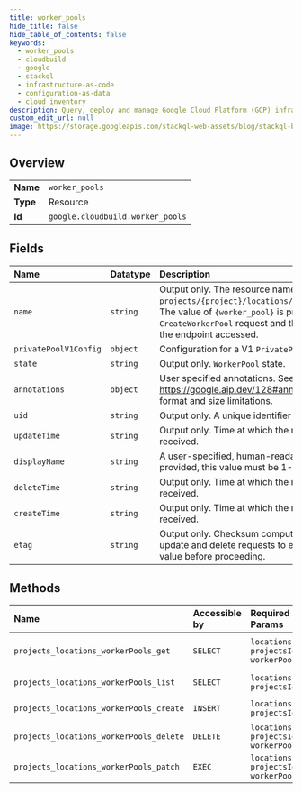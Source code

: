 ```yaml
---
title: worker_pools
hide_title: false
hide_table_of_contents: false
keywords:
  - worker_pools
  - cloudbuild
  - google    
  - stackql
  - infrastructure-as-code
  - configuration-as-data
  - cloud inventory
description: Query, deploy and manage Google Cloud Platform (GCP) infrastructure and resources using SQL
custom_edit_url: null
image: https://storage.googleapis.com/stackql-web-assets/blog/stackql-blog-post-featured-image.png
---
```

  
    

## Overview
<table><tbody>
<tr><td><b>Name</b></td><td><code>worker_pools</code></td></tr>
<tr><td><b>Type</b></td><td>Resource</td></tr>
<tr><td><b>Id</b></td><td><code>google.cloudbuild.worker_pools</code></td></tr>
</tbody></table>

## Fields
| Name | Datatype | Description |
|:-----|:---------|:------------|
| `name` | `string` | Output only. The resource name of the `WorkerPool`, with format `projects/{project}/locations/{location}/workerPools/{worker_pool}`. The value of `{worker_pool}` is provided by `worker_pool_id` in `CreateWorkerPool` request and the value of `{location}` is determined by the endpoint accessed. |
| `privatePoolV1Config` | `object` | Configuration for a V1 `PrivatePool`. |
| `state` | `string` | Output only. `WorkerPool` state. |
| `annotations` | `object` | User specified annotations. See https://google.aip.dev/128#annotations for more details such as format and size limitations. |
| `uid` | `string` | Output only. A unique identifier for the `WorkerPool`. |
| `updateTime` | `string` | Output only. Time at which the request to update the `WorkerPool` was received. |
| `displayName` | `string` | A user-specified, human-readable name for the `WorkerPool`. If provided, this value must be 1-63 characters. |
| `deleteTime` | `string` | Output only. Time at which the request to delete the `WorkerPool` was received. |
| `createTime` | `string` | Output only. Time at which the request to create the `WorkerPool` was received. |
| `etag` | `string` | Output only. Checksum computed by the server. May be sent on update and delete requests to ensure that the client has an up-to-date value before proceeding. |
## Methods
| Name | Accessible by | Required Params | Description |
|:-----|:--------------|:----------------|:------------|
| `projects_locations_workerPools_get` | `SELECT` | `locationsId, projectsId, workerPoolsId` | Returns details of a `WorkerPool`. |
| `projects_locations_workerPools_list` | `SELECT` | `locationsId, projectsId` | Lists `WorkerPool`s. |
| `projects_locations_workerPools_create` | `INSERT` | `locationsId, projectsId` | Creates a `WorkerPool`. |
| `projects_locations_workerPools_delete` | `DELETE` | `locationsId, projectsId, workerPoolsId` | Deletes a `WorkerPool`. |
| `projects_locations_workerPools_patch` | `EXEC` | `locationsId, projectsId, workerPoolsId` | Updates a `WorkerPool`. |
